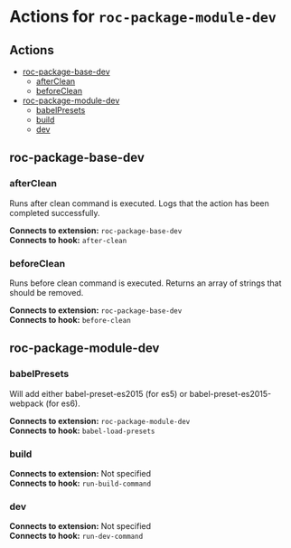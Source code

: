 # Actions for `roc-package-module-dev`

## Actions
* [roc-package-base-dev](#roc-package-base-dev)
  * [afterClean](#afterClean)
  * [beforeClean](#beforeClean)
* [roc-package-module-dev](#roc-package-module-dev)
  * [babelPresets](#babelPresets)
  * [build](#build)
  * [dev](#dev)

## roc-package-base-dev

### afterClean

Runs after clean command is executed. Logs that the action has been completed successfully.

__Connects to extension:__ `roc-package-base-dev`  
__Connects to hook:__ `after-clean`  

### beforeClean

Runs before clean command is executed. Returns an array of strings that should be removed.

__Connects to extension:__ `roc-package-base-dev`  
__Connects to hook:__ `before-clean`  

## roc-package-module-dev

### babelPresets

Will add either babel-preset-es2015 (for es5) or babel-preset-es2015-webpack (for es6).

__Connects to extension:__ `roc-package-module-dev`  
__Connects to hook:__ `babel-load-presets`  

### build

__Connects to extension:__ Not specified  
__Connects to hook:__ `run-build-command`  

### dev

__Connects to extension:__ Not specified  
__Connects to hook:__ `run-dev-command`  
